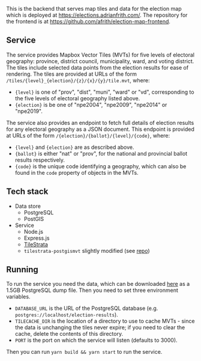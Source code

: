 This is the backend that serves map tiles and data for the election map which
is deployed at https://elections.adrianfrith.com/. The repository for the
frontend is at https://github.com/afrith/election-map-frontend.

## Service

The service provides Mapbox Vector Tiles (MVTs) for five levels of electoral geography: province, district council, municipality, ward, and voting district. The tiles include selected data points from the election results for ease of rendering. The tiles are provided at URLs of the form `/tiles/{level}_{election}/{z}/{x}/{y}/tile.mvt`, where:

* `{level}` is one of "prov", "dist", "muni", "ward" or "vd", corresponding to the five levels of electoral geography listed above.
* `{election}` is be one of "npe2004", "npe2009", "npe2014" or "npe2019".

The service also provides an endpoint to fetch full details of election results for any electoral geography as a JSON document. This endpoint is provided at URLs of the form `/{election}/{ballot}/{level}/{code}`, where:

* `{level}` and `{election}` are as described above.
* `{ballot}` is either "nat" or "prov", for the national and provincial ballot results respectively.
* `{code}` is the unique code identifying a geography, which can also be found in the `code` property of objects in the  MVTs.

## Tech stack

* Data store
  * PostgreSQL
  * PostGIS
* Service
  * Node.js
  * Express.js
  * [TileStrata](https://github.com/naturalatlas/tilestrata)
  * `tilestrata-postgismvt` slightly modified (see [repo](https://github.com/afrith/tilestrata-postgismvt))

## Running

To run the service you need the data, which can be downloaded [here](https://stuff.adrianfrith.com/election-results-2024.dump) as a 1.5GB PostgreSQL dump file. Then you need to set three environment variables.

* `DATABASE_URL` is the URL of the PostgreSQL database (e.g. `postgres://localhost/election-results`).
* `TILECACHE_DIR` is the location of a directory to use to cache MVTs - since the data is unchanging the tiles never expire; if you need to clear the cache, delete the contents of this directory.
* `PORT` is the port on which the service will listen (defaults to 3000).

Then you can run `yarn build && yarn start` to run the service.
